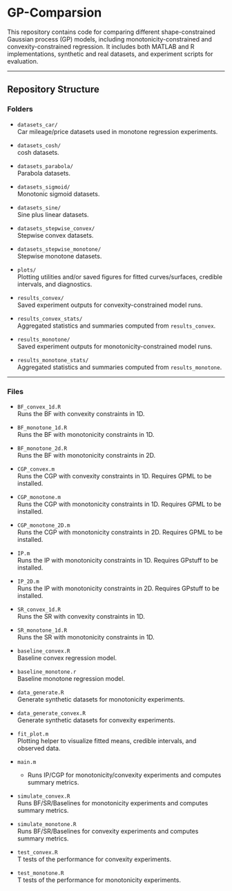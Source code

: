 # GP-Comparsion

This repository contains code for comparing different shape-constrained Gaussian process (GP) models, including monotonicity-constrained and convexity-constrained regression. It includes both MATLAB and R implementations, synthetic and real datasets, and experiment scripts for evaluation.

---

## Repository Structure

### Folders

- `datasets_car/`  
  Car mileage/price datasets used in monotone regression experiments.

- `datasets_cosh/`  
  cosh datasets.

- `datasets_parabola/`  
  Parabola datasets.

- `datasets_sigmoid/`  
  Monotonic sigmoid datasets.

- `datasets_sine/`  
  Sine plus linear datasets.

- `datasets_stepwise_convex/`  
  Stepwise convex datasets.

- `datasets_stepwise_monotone/`  
  Stepwise monotone datasets.

- `plots/`  
  Plotting utilities and/or saved figures for fitted curves/surfaces, credible intervals, and diagnostics.

- `results_convex/`  
  Saved experiment outputs for convexity-constrained model runs.

- `results_convex_stats/`  
  Aggregated statistics and summaries computed from `results_convex`.

- `results_monotone/`  
  Saved experiment outputs for monotonicity-constrained model runs.

- `results_monotone_stats/`  
  Aggregated statistics and summaries computed from `results_monotone`.

---

### Files

- `BF_convex_1d.R`  
  Runs the BF with convexity constraints in 1D.

- `BF_monotone_1d.R`  
  Runs the BF with monotonicity constraints in 1D.

- `BF_monotone_2d.R`  
  Runs the BF with monotonicity constraints in 2D.

- `CGP_convex.m`  
  Runs the CGP with convexity constraints in 1D.
  Requires GPML to be installed.

- `CGP_monotone.m`  
  Runs the CGP with monotonicity constraints in 1D.
  Requires GPML to be installed.

- `CGP_monotone_2D.m`  
  Runs the CGP with monotonicity constraints in 2D.
  Requires GPML to be installed.

- `IP.m`  
  Runs the IP with monotonicity constraints in 1D.
  Requires GPstuff to be installed.

- `IP_2D.m`  
  Runs the IP with monotonicity constraints in 2D.
  Requires GPstuff to be installed.

- `SR_convex_1d.R`  
  Runs the SR with convexity constraints in 1D.

- `SR_monotone_1d.R`  
  Runs the SR with monotonicity constraints in 1D.

- `baseline_convex.R`  
  Baseline convex regression model.

- `baseline_monotone.r`  
  Baseline monotone regression model.

- `data_generate.R`  
  Generate synthetic datasets for monotonicity experiments.

- `data_generate_convex.R`  
  Generate synthetic datasets for convexity experiments.

- `fit_plot.m`  
  Plotting helper to visualize fitted means, credible intervals, and observed data.

- `main.m`  
  - Runs IP/CGP for monotonicity/convexity experiments and computes summary metrics.

- `simulate_convex.R`  
  Runs BF/SR/Baselines for monotonicity experiments and computes summary metrics.

- `simulate_monotone.R`  
  Runs BF/SR/Baselines for convexity experiments and computes summary metrics.

- `test_convex.R`  
  T tests of the performance for convexity experiments.

- `test_monotone.R`  
  T tests of the performance for monotonicity experiments.


